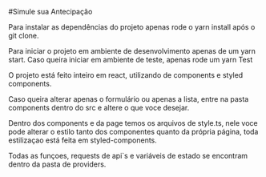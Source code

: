#Simule sua Antecipação

Para instalar as dependências do projeto apenas rode o yarn install após o git clone.

Para iniciar o projeto em ambiente de desenvolvimento apenas de um yarn start.
Caso queira iniciar em ambiente de teste, apenas rode um yarn Test

O projeto está feito inteiro em react, utilizando de components e styled components.

Caso queira alterar apenas o formulário ou apenas a lista, entre na pasta components dentro do src e altere o que voce desejar.

Dentro dos components e da page temos os arquivos de style.ts, nele voce pode alterar o estilo tanto dos componentes quanto da própria página, toda estilizaçao está feita em styled-components.

Todas as funçoes, requests de api`s e variáveis de estado se encontram dentro da pasta de providers.